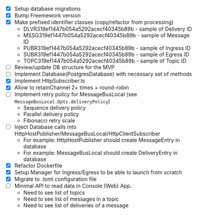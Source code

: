 - [x] Setup database migrations
- [x] Bump Freemework version
- [x] Make prefixed identifier classes (copy/refactor from processing)
	- DLVR319ef1447b054a5292acecf40345b89b - sample of Delivery ID
	- MSSG319ef1447b054a5292acecf40345b89b - sample of Message ID
	- PUBR319ef1447b054a5292acecf40345b89b - sample of Ingress ID
	- SUBR319ef1447b054a5292acecf40345b89b - sample of Egress ID
	- TOPC319ef1447b054a5292acecf40345b89b - sample of Topic ID
- [ ] Review/update DB structure for the MVP
- [ ] Implement Database(PostgresDatabase) with necessary set of methods
- [x] Implement HttpSubscriber.ts
- [x] Allow to retainChannel 2+ times + round-robin
- [ ] Implement retry policy for MessageBusLocal (see `MessageBusLocal.Opts.deliveryPolicy`)
	- Sequence delivery policy
	- Parallel delivery policy
	- Fibonacci retry scale
- [ ] Inject Database calls into HttpHostPublisher/MessageBusLocal/HttpClientSubscriber
	- For example: HttpHostPublisher should create MessageEntry in database
	- For example: MessageBusLocal should create DeliveryEntry in database
- [x] Refactor Dockerfile
- [x] Setup Manager for Ingress/Egress to be able to launch from scratch
- [x] Migrate to .toml configuration file
- [ ] Minimal API to read data in Console (Web) App.
	- Need to see list of topics
	- Need to see list of messages in a topic
	- Need to see list of deliveries of a message
